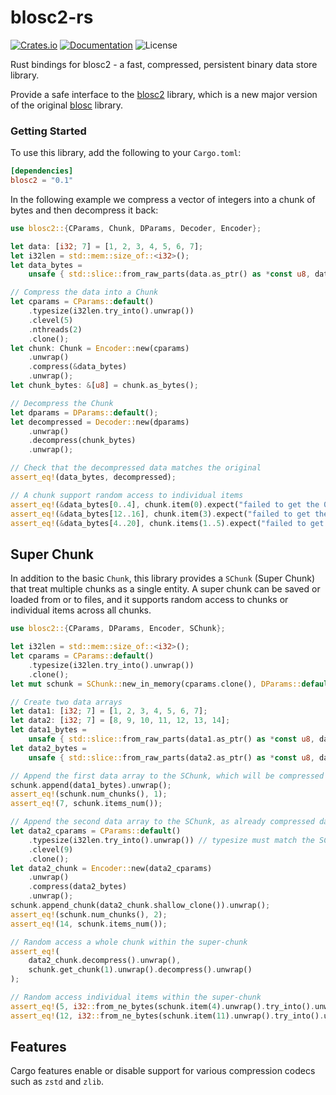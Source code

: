 # blosc2-rs

[![Crates.io](https://img.shields.io/crates/v/blosc2.svg)](https://crates.io/crates/blosc2/)
[![Documentation](https://docs.rs/blosc2/badge.svg)](https://docs.rs/blosc2/)
![License](https://img.shields.io/crates/l/blosc2)

Rust bindings for blosc2 - a fast, compressed, persistent binary data store library.

Provide a safe interface to the [blosc2](https://github.com/Blosc/c-blosc2) library, which is a
new major version of the original [blosc](https://github.com/barakugav/blosc-rs) library.

### Getting Started

To use this library, add the following to your `Cargo.toml`:
```toml
[dependencies]
blosc2 = "0.1"
```

In the following example we compress a vector of integers into a chunk of bytes and then
decompress it back:
```rust
use blosc2::{CParams, Chunk, DParams, Decoder, Encoder};

let data: [i32; 7] = [1, 2, 3, 4, 5, 6, 7];
let i32len = std::mem::size_of::<i32>();
let data_bytes =
    unsafe { std::slice::from_raw_parts(data.as_ptr() as *const u8, data.len() * i32len) };

// Compress the data into a Chunk
let cparams = CParams::default()
    .typesize(i32len.try_into().unwrap())
    .clevel(5)
    .nthreads(2)
    .clone();
let chunk: Chunk = Encoder::new(cparams)
    .unwrap()
    .compress(&data_bytes)
    .unwrap();
let chunk_bytes: &[u8] = chunk.as_bytes();

// Decompress the Chunk
let dparams = DParams::default();
let decompressed = Decoder::new(dparams)
    .unwrap()
    .decompress(chunk_bytes)
    .unwrap();

// Check that the decompressed data matches the original
assert_eq!(data_bytes, decompressed);

// A chunk support random access to individual items
assert_eq!(&data_bytes[0..4], chunk.item(0).expect("failed to get the 0-th item"));
assert_eq!(&data_bytes[12..16], chunk.item(3).expect("failed to get the 3-th item"));
assert_eq!(&data_bytes[4..20], chunk.items(1..5).expect("failed to get items 1 to 4"));
```

## Super Chunk
In addition to the basic `Chunk`, this library provides a `SChunk` (Super Chunk) that treat
multiple chunks as a single entity. A super chunk can be saved or loaded from or to files, and
it supports random access to chunks or individual items across all chunks.
```rust
use blosc2::{CParams, DParams, Encoder, SChunk};

let i32len = std::mem::size_of::<i32>();
let cparams = CParams::default()
    .typesize(i32len.try_into().unwrap())
    .clone();
let mut schunk = SChunk::new_in_memory(cparams.clone(), DParams::default()).unwrap();

// Create two data arrays
let data1: [i32; 7] = [1, 2, 3, 4, 5, 6, 7];
let data2: [i32; 7] = [8, 9, 10, 11, 12, 13, 14];
let data1_bytes =
    unsafe { std::slice::from_raw_parts(data1.as_ptr() as *const u8, data1.len() * i32len) };
let data2_bytes =
    unsafe { std::slice::from_raw_parts(data2.as_ptr() as *const u8, data2.len() * i32len) };

// Append the first data array to the SChunk, which will be compressed using SChunk's CParams
schunk.append(data1_bytes).unwrap();
assert_eq!(schunk.num_chunks(), 1);
assert_eq!(7, schunk.items_num());

// Append the second data array to the SChunk, as already compressed data
let data2_cparams = CParams::default()
    .typesize(i32len.try_into().unwrap()) // typesize must match the SChunk's CParams
    .clevel(9)
    .clone();
let data2_chunk = Encoder::new(data2_cparams)
    .unwrap()
    .compress(data2_bytes)
    .unwrap();
schunk.append_chunk(data2_chunk.shallow_clone()).unwrap();
assert_eq!(schunk.num_chunks(), 2);
assert_eq!(14, schunk.items_num());

// Random access a whole chunk within the super-chunk
assert_eq!(
    data2_chunk.decompress().unwrap(),
    schunk.get_chunk(1).unwrap().decompress().unwrap()
);

// Random access individual items within the super-chunk
assert_eq!(5, i32::from_ne_bytes(schunk.item(4).unwrap().try_into().unwrap()));
assert_eq!(12, i32::from_ne_bytes(schunk.item(11).unwrap().try_into().unwrap()));
```

## Features
Cargo features enable or disable support for various compression codecs such as `zstd` and
`zlib`.
